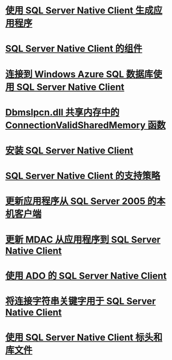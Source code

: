 # [使用 SQL Server Native Client 生成应用程序](building-applications-with-sql-server-native-client.md)
# [SQL Server Native Client 的组件](components-of-sql-server-native-client.md)
# [连接到 Windows Azure SQL 数据库使用 SQL Server Native Client](connecting-to-a-windows-azure-sql-database-using-sql-server-native-client.md)
# [Dbmslpcn.dll 共享内存中的 ConnectionValidSharedMemory 函数](connectionvalidsharedmemory-function-in-dbmslpcn-dll-shared-memory.md)
# [安装 SQL Server Native Client](installing-sql-server-native-client.md)
# [SQL Server Native Client 的支持策略](support-policies-for-sql-server-native-client.md)
# [更新应用程序从 SQL Server 2005 的本机客户端](updating-an-application-from-sql-server-2005-native-client.md)
# [更新 MDAC 从应用程序到 SQL Server Native Client](updating-an-application-to-sql-server-native-client-from-mdac.md)
# [使用 ADO 的 SQL Server Native Client](using-ado-with-sql-server-native-client.md)
# [将连接字符串关键字用于 SQL Server Native Client](using-connection-string-keywords-with-sql-server-native-client.md)
# [使用 SQL Server Native Client 标头和库文件](using-the-sql-server-native-client-header-and-library-files.md)
